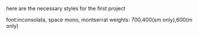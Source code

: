 here are the necessary styles for the first project

font:inconsolata, space mono, montserrat
weights: 700,400(sm only),600(m only)

